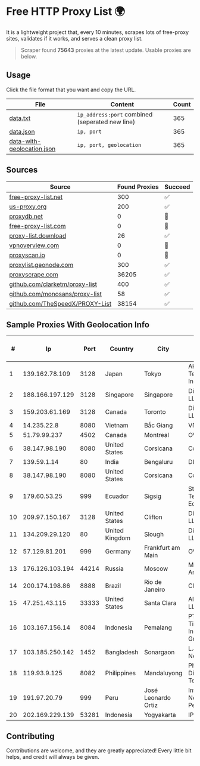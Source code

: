 
# Free HTTP Proxy List 🌍

It is a lightweight project that, every 10 minutes, scrapes lots of free-proxy sites, validates if it works, and serves a clean proxy list.


> Scraper found **75643** proxies at the latest update. Usable proxies are below.

## Usage

Click the file format that you want and copy the URL.


|File|Content|Count|
|----|-------|-----|
|[data.txt](https://raw.githubusercontent.com/themiralay/Proxy-List-World/master/data.txt)|`ip_address:port` combined (seperated new line)|365|
|[data.json](https://raw.githubusercontent.com/themiralay/Proxy-List-World/master/data.json)|`ip, port`|365|
|[data-with-geolocation.json](https://raw.githubusercontent.com/themiralay/Proxy-List-World/master/data-with-geolocation.json)|`ip, port, geolocation`|365|

## Sources

|Source|Found Proxies|Succeed|
|------|-------------|-------|
|[free-proxy-list.net](https://free-proxy-list.net)|300|✅|
|[us-proxy.org](https://www.us-proxy.org)|200|✅|
|[proxydb.net](http://proxydb.net)|0|🚫|
|[free-proxy-list.com](https://free-proxy-list.com/?page=&port=&type%5B%5D=http&type%5B%5D=https&up_time=0&search=Search)|0|🚫|
|[proxy-list.download](https://www.proxy-list.download/HTTP)|26|✅|
|[vpnoverview.com](https://vpnoverview.com/privacy/anonymous-browsing/free-proxy-servers)|0|🚫|
|[proxyscan.io](https://www.proxyscan.io)|0|🚫|
|[proxylist.geonode.com](https://proxylist.geonode.com/api/proxy-list?limit=300&page=1&sort_by=lastChecked&sort_type=desc&protocols=http,https)|300|✅|
|[proxyscrape.com](https://api.proxyscrape.com/v2/?request=displayproxies&protocol=http&timeout=10000&country=all&ssl=all&anonymity=all)|36205|✅|
|[github.com/clarketm/proxy-list](https://raw.githubusercontent.com/clarketm/proxy-list/master/proxy-list-raw.txt)|400|✅|
|[github.com/monosans/proxy-list](https://raw.githubusercontent.com/monosans/proxy-list/main/proxies/http.txt)|58|✅|
|[github.com/TheSpeedX/PROXY-List](https://raw.githubusercontent.com/TheSpeedX/PROXY-List/master/http.txt)|38154|✅|


## Sample Proxies With Geolocation Info

|#|Ip|Port|Country|City|Internet Service Provider|
|-|--|----|-------|----|-------------------------|
|1|139.162.78.109|3128|Japan|Tokyo|Akamai Technologies, Inc.|
|2|188.166.197.129|3128|Singapore|Singapore|DigitalOcean, LLC|
|3|159.203.61.169|3128|Canada|Toronto|DigitalOcean, LLC|
|4|14.235.22.8|8080|Vietnam|Bắc Giang|VNPT|
|5|51.79.99.237|4502|Canada|Montreal|OVH SAS|
|6|38.147.98.190|8080|United States|Corsicana|Corsicana ISD|
|7|139.59.1.14|80|India|Bengaluru|DIGITALOCEAN|
|8|38.147.98.190|8080|United States|Corsicana|Corsicana ISD|
|9|179.60.53.25|999|Ecuador|Sigsig|Stealth Telecom del Ecuador|
|10|209.97.150.167|3128|United States|Clifton|DigitalOcean, LLC|
|11|134.209.29.120|80|United Kingdom|Slough|DigitalOcean, LLC|
|12|57.129.81.201|999|Germany|Frankfurt am Main|OVH SAS|
|13|176.126.103.194|44214|Russia|Moscow|Miglovets Egor Andreevich|
|14|200.174.198.86|8888|Brazil|Rio de Janeiro|Claro S.A|
|15|47.251.43.115|33333|United States|Santa Clara|Alibaba Cloud LLC|
|16|103.167.156.14|8084|Indonesia|Pemalang|PT Jaringan Tiang Indonesia Group|
|17|103.185.250.142|1452|Bangladesh|Sonargaon|L.J Broadband Network|
|18|119.93.9.125|8082|Philippines|Mandaluyong|Philippine Long Distance Telephone Co.|
|19|191.97.20.79|999|Peru|José Leonardo Ortiz|Integra Network Del Peru E.I.R.L.|
|20|202.169.229.139|53281|Indonesia|Yogyakarta|IP JMN Soho|



## Contributing

Contributions are welcome, and they are greatly appreciated! Every
little bit helps, and credit will always be given.

